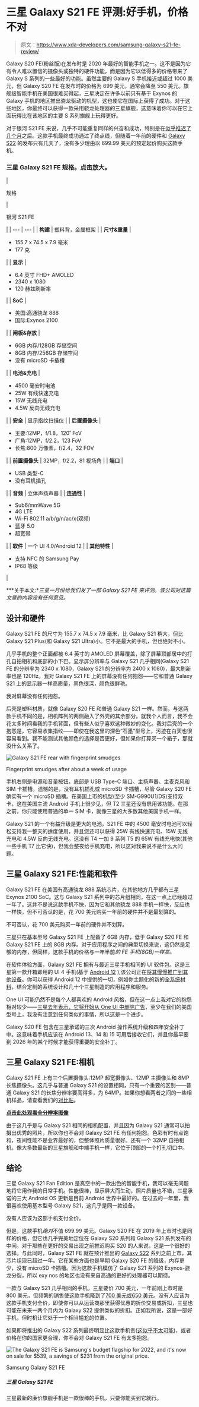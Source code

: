 # 三星 Galaxy S21 FE 评测:好手机，价格不对

> 原文：<https://www.xda-developers.com/samsung-galaxy-s21-fe-review/>

Galaxy S20 FE(粉丝版)在发布时是 2020 年最好的智能手机之一。这不是因为它有令人难以置信的摄像头或独特的硬件功能，而是因为它以低得多的价格带来了 Galaxy S 系列的一些最好的功能。虽然主要的 Galaxy S 手机接近或超过 1000 美元，但 Galaxy S20 FE 在发布时的价格为 699 美元，通常会降至 550 美元。旗舰级智能手机在美国很难买得起，三星决定在许多以前只有基于 Exynos 的 Galaxy 手机的地区推出骁龙驱动的机型，这也使它在国际上获得了成功。对于这些地区，你最终可以获得一款采用骁龙处理器的三星旗舰，这意味着你可以在它上面玩得比在该地区的主要 S 系列旗舰上玩得更好。

对于银河 S21 FE 来说，几乎不可能重复同样的兴奋和成功，特别是在[似乎推迟了几个月](https://www.xda-developers.com/samsungs-galaxy-s21-fe-delayed-changing-socs/)之后。这款手机最终成功通过了终点线，但随着一年前的硬件和 [Galaxy S22](https://www.xda-developers.com/samsung-galaxy-s22/) 的发布只有几天了，没有多少理由以 699.99 美元的预定起价购买这款手机。

### 三星 Galaxy S21 FE 规格。点击放大。

| 

规格

 | 

银河 S21 FE

 |
| --- | --- |
| **构建** | 塑料背，金属框架 |
| **尺寸&重量** | 

*   155.7 x 74.5 x 7.9 毫米
*   177 克

 |
| **显示** | 

*   6.4 英寸 FHD+ AMOLED
*   2340 x 1080
*   120 赫兹刷新率

 |
| **SoC** | 

*   美国:高通骁龙 888
*   国际:Exynos 2100

 |
| **闸板&存放** | 

*   6GB 内存/128GB 存储空间
*   8GB 内存/256GB 存储空间
*   没有 microSD 卡插槽

 |
| **电池&充电** | 

*   4500 毫安时电池
*   25W 有线快速充电
*   15W 无线充电
*   4.5W 反向无线充电

 |
| **安全** | 显示指纹扫描仪 |
| **后置摄像头** | 

*   主要:12MP，f/1.8，120˚ FoV
*   广角:12MP，f/2.2，123 FoV
*   长焦:800 万像素，f/2.4，32 FOV

 |
| **前置摄像头** | 32MP，f/2.2，81 视场角 |
| **端口** | 

*   USB 类型-C
*   没有耳机插孔

 |
| **音频** | 立体声扬声器 |
| **连通性** | 

*   Sub6/mmWave 5G
*   4G LTE
*   Wi-Fi 802.11 a/b/g/n/ac/x(双频)
*   蓝牙 5.0
*   超宽带

 |
| **软件** | 一个 UI 4.0/Android 12 |
| **其他特性** | 

*   支持 NFC 的 Samsung Pay
*   IP68 等级

 |

***关于本文:**三星一月份给我们发了一部 Galaxy S21 FE 来评测。该公司对这篇文章的内容没有任何意见。*

## 设计和硬件

Galaxy S21 FE 的尺寸为 155.7 x 74.5 x 7.9 毫米，比 Galaxy S21 稍大，但比 Galaxy S21 Plus(和 Galaxy S21 Ultra)小。它不是最大的手机，但也绝对不小。

几乎手机的整个正面都被 6.4 英寸的 AMOLED 屏幕覆盖，除了屏幕顶部居中的打孔自拍相机和底部的小下巴。显示屏分辨率与 Galaxy S21 几乎相同(Galaxy S21 FE 的分辨率为 2340 x 1080，Galaxy S21 的分辨率为 2400 x 1080)，最大刷新率也是 120Hz。我对 Galaxy S21 FE 上的屏幕没有任何抱怨——它和普通 Galaxy S21 上的显示器一样高质量，黑色很深，颜色很鲜艳。

我对屏幕没有任何抱怨。

后壳是塑料材质，就像 Galaxy S20 FE 和普通 Galaxy S21 一样。然而，与这两款手机不同的是，相机阵列的两侧融入了外壳的其余部分。就我个人而言，我不会花太多时间看我的手机背面，但有些人似乎喜欢这种微妙的变化。我对后壳的一个抱怨是，它容易收集指纹——即使在我这里的深色“石墨”型号上，污迹在白天也很容易看到。我不能测试其他颜色的选择是否更好，但如果你打算买一个箱子，那就没什么关系了。

 <picture>![Galaxy S21 FE rear with fingerprint smudges](img/1b749bdd7938de8b857ee29c25e6ad8c.png)</picture> 

Fingerprint smudges after about a week of usage

手机右侧是电源和音量按钮，底部是 USB Type-C 端口、主扬声器、主麦克风和 SIM 卡插槽。遗憾的是，没有耳机插孔或 microSD 卡插槽，尽管 Galaxy S20 FE 确实有一个 microSD 插槽。在美国上市的机型(至少 SM-G990U1/DS)支持双卡，这在美国主流 Android 手机上很少见，但 T2 三星还没有启用该功能。在那之前，你只能使用普通的单一 SIM 卡，就像三星的大多数其他美国手机一样。

Galaxy S21 的一个有益升级是更大的电池。S21 FE 中的 4500 毫安时电池可以轻松支持我一整天的适度使用，并且您还可以获得 25W 有线快速充电、15W 无线充电和 4.5W 反向无线充电。这没有 T4 一加 9 系列 T5 的 65W 有线充电快(其他一些手机 T7 比它快)，但我会整夜给手机充电，所以这对我来说不是什么大问题。

## 三星 Galaxy S21 FE:性能和软件

Galaxy S21 FE 在美国有高通骁龙 888 系统芯片，在其他地方几乎都有三星 Exynos 2100 SoC。这与 Galaxy S21 系列中的芯片组相同，在这一点上已经超过一年了。这并不是说这款手机不快，因为它和其他骁龙 888 手机一样快，反应也一样快，但不可否认的是，花 700 美元购买一年前的硬件并不是最划算的。

不可否认，花 700 美元购买一年前的硬件并不划算。

三星只在基本型号 Galaxy S21 FE 上配备了 6GB 内存，低于 Galaxy S20 FE 和 Galaxy S21 FE 上的 8GB 内存。对于应用程序之间的典型切换来说，这仍然是足够的内存，但同样，这款手机的价格与一年半前*的 FE 手机(8GB)一样高。*

在软件体验方面，Galaxy S21 FE 拥有与最近三星手机相同的 UI 软件包。这是三星第一款开箱即用的 UI 4 手机(基于 [Android 12](https://www.xda-developers.com/android-12/) ),该公司正在[将其慢慢推广到其他设备](https://www.xda-developers.com/tag/samsung-one-ui-4/)。你可以获得 Android 12 中提供的一切，例如你主题化的新的[全系统材料](https://www.xda-developers.com/material-you-monet-theme-engine/)，结合定制的系统设计和几十个三星制造的应用程序和服务。

One UI 可能仍然不是每个人都喜欢的 Android 风格，但在这一点上我对它的抱怨相对较少——[三星去年表示，它将开始从 One UI 中删除广告](https://www.xda-developers.com/samsung-removing-ads-one-ui-stock-apps/)，至少在我们的美国型号上，我没有注意到任何类似的事情，所以这是一个进步。

Galaxy S20 FE 包含在三星承诺的三次 Android 操作系统升级和四年安全补丁中。这意味着手机应该在 Android 13、14 和 15 可用后接收它们，并且你最早要到 2026 年的某个时候才能获得重要的安全补丁。

## 三星 Galaxy S21 FE:相机

Galaxy S21 FE 上有三个后置摄像头:12MP 超宽摄像头、12MP 主摄像头和 8MP 长焦摄像头。这几乎与普通 Galaxy S21 的设置相同，只有一个重要的区别——普通 Galaxy S21 的长焦分辨率要高得多，为 64MP。如果你想看两者之间的一些相机样品，请查看我们的[对比贴](https://www.xda-developers.com/samsung-galaxy-s21-vs-samsung-galaxy-s21-fe/)。

**[点击此处观看全分辨率图像](https://imgur.com/a/XZatbxo)**

由于这几乎是与 Galaxy S21 相同的相机配置，并且因为 Galaxy S21 通常可以拍摄出优秀的照片，所以你也不会对 Galaxy S21 FE 有任何抱怨。色彩有时有点饱和，夜间性能不是业界最好的，但整体照片质量很好。还有一个 32MP 自拍相机，像大多数最新的三星旗舰和中端手机一样，它位于顶部的一个打孔切口中。

## 结论

三星 Galaxy S21 Fan Edition 是真空中的一款出色的智能手机，我可以毫无问题地将它用作我的日常手机。性能很棒，显示屏大而生动，照片质量也不错，三星承诺的三大 Android OS 更新是目前 Android 世界中最好的。在过去的一年里，我很喜欢使用基本型号 Galaxy S21，这几乎是同一款设备。

没有人应该为这部手机支付全价。

但是，这款手机*绝对*不值 699.99 美元。Galaxy S20 FE 在 2019 年上市时也是同样的价格，但它也几乎完美地定位在 Galaxy S20 系列和 Galaxy S21 系列发布的中间。对于那些在更好的交易出现之前推迟购买 S20 的人来说，这是一个很好的选择。与此同时，Galaxy S21 FE 就在预计推出的 [Galaxy S22](https://www.xda-developers.com/samsung-galaxy-unpacked-february/) 系列之前上市，其芯片组现已超过一年。它在某些方面也是早期 Galaxy S20 FE 的降级，内存更少，没有 microSD 卡插槽。因为这款手机模仿了 Galaxy S21 系列的 Exynos-骁龙分裂，所以 exy nos 的地区也没有来自高通的更好的处理器可以期待。

一款与 Galaxy S21 几乎相同的手机，三星要价 700 美元，一年前刚上市时是 800 美元，但频繁的销售使这款手机降到了[700 美元](https://www.xda-developers.com/samsung-galazy-s21-flat-deal/)或[650 美元](https://www.androidpolice.com/2021/02/27/grab-a-samsung-galaxy-s21-for-650-150-off/)。没有人应该为这款手机支付全价，即使你可以从运营商那里获得优惠的折价交易或折扣，三星也可能在未来一两个月内为 Galaxy S22 提供类似的折扣。正如我所说，这是一部好手机，但时机让它处于一个相当尴尬的位置。

如果即将推出的 Galaxy S22 系列最终明显比这款手机贵([这似乎不太可能](https://www.xda-developers.com/galaxy-s22-european-pricing-leak/))，或者价格在你的国家更合理，你不会对 Galaxy S21 FE 有太多抱怨。

 <picture>![The Galaxy S21 FE is Samsung's budget flagship for 2022, and it's now on sale for $539, a savings of $231 from the original price.](img/3c41cc40d283243e83049d8a2fbe31d9.png)</picture> 

Samsung Galaxy S21 FE

##### 三星 Galaxy S21 FE

三星最新的廉价旗舰手机是一款很棒的手机，只要你能买到它就行。